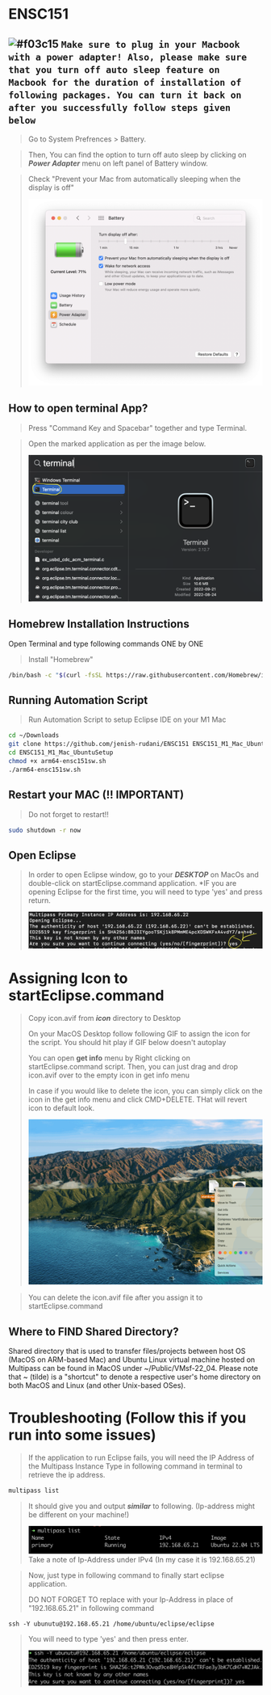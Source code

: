 # ENSC151

## ![#f03c15](https://via.placeholder.com/15/f03c15/f03c15.png) `Make sure to plug in your Macbook with a power adapter! Also, please make sure that you turn off auto sleep feature on Macbook for the duration of installation of following packages. You can turn it back on after you successfully follow steps given below`

> Go to System Prefrences > Battery.

> Then, You can find the option to turn off auto sleep by clicking on ***Power Adapter*** menu on left panel of Battery window.

> Check "Prevent your Mac from automatically sleeping when the display is off"
>
>![Sleep Turn Off Instructions on Power Adapter](pictures/Mac_System_Preferences.png?raw=true "Sleep Turn Off Instructions On Power Adapter")

## How to open terminal App?
> Press "Command Key and Spacebar" together and type Terminal.

> Open the marked application as per the image below.
>
>![Terminal](pictures/terminalInstruction.png?raw=true "Terminal Instruction")

## Homebrew Installation Instructions

Open Terminal and type following commands ONE by ONE

> Install "Homebrew"

```bash
/bin/bash -c "$(curl -fsSL https://raw.githubusercontent.com/Homebrew/install/HEAD/install.sh)"
```

## Running Automation Script

> Run Automation Script to setup Eclipse IDE on your M1 Mac

```bash
cd ~/Downloads
git clone https://github.com/jenish-rudani/ENSC151 ENSC151_M1_Mac_UbuntuSetup
cd ENSC151_M1_Mac_UbuntuSetup
chmod +x arm64-ensc151sw.sh
./arm64-ensc151sw.sh
```

## Restart your MAC (!!  IMPORTANT)
> Do not forget to restart!!

```bash
sudo shutdown -r now
```

## Open Eclipse
> In order to open Eclipse window, go to your ***DESKTOP*** on MacOs and double-click on startEclipse.command application. *IF you are opening Eclipse for the first time, you will need to type 'yes' and press return.
>
> ![desktopCommand](pictures/desktopCommand.png?raw=true "desktopCommand")

# Assigning Icon to startEclipse.command
> Copy icon.avif from ***icon*** directory to Desktop
> 
> On your MacOS Desktop follow following GIF to assign the icon for the script. You should hit play if GIF below doesn't autoplay
> 
> You can open **get info** menu by Right clicking on startEclipse.command script. Then, you can just drag and drop icon.avif over to the empty icon in get info menu
>
> In case if you would like to delete the icon, you can simply click on the icon in the get info menu and click CMD+DELETE. THat will revert icon to default look.
> 
> ![iconAssignmentInstruction](pictures/iconAssignmentInstruction.gif)

> You can delete the icon.avif file after you assign it to startEclipse.command

## Where to FIND Shared Directory?
Shared directory that is used to transfer files/projects between host OS (MacOS on ARM-based Mac) and Ubuntu Linux virtual machine hosted on Multipass can be found in MacOS under ~/Public/VMsf-22_04. Please note that ~ (tilde) is a "shortcut" to denote a respective user's home directory on both MacOS and Linux (and other Unix-based OSes).

# Troubleshooting (Follow this if you run into some issues)

> If the application to run Eclipse fails, you will need the IP Address of the Multipass Instance
> Type in following command in terminal to retrieve the ip address.

```bash
multipass list
```

> It should give you and output ***similar*** to following. (Ip-address might be different on your machine!)
> 
> ![multipassListOutput](pictures/multipassListOutput.png?raw=true "multipassListOutput")
> Take a note of Ip-Address under IPv4 (In my case it is 192.168.65.21)


> Now, just type in following command to finally start eclipse application. 
> 
> DO NOT FORGET TO replace with your Ip-Address in place of "192.168.65.21" in following command
```
ssh -Y ubunutu@192.168.65.21 /home/ubuntu/eclipse/eclipse
```
> You will need to type 'yes' and then press enter. 
>
>![sshFirstTimeOutput](pictures/sshFirstTimeOutput.png?raw=true "sshFirstTimeOutput")
